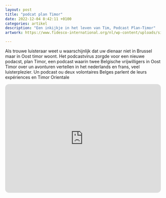 ```yaml
---
layout: post
title: "podcat plan Timor"
date: 2022-12-04 8:42:11 +0100
categories: artikel
description: "Een inkijkje in het leven van Tim, Podcast Plan-Timor"
artwork: https://www.fidesco-international.org/nl/wp-content/uploads/sites/3/2022/11/Gistelinck-770x514.jpg

---
```

Als trouwe luisteraar weet u waarschijnlijk dat uw dienaar niet in Brussel maar in Oost timor woont. Het podcastvirus zorgde voor een nieuwe podacst, plan Timor, een podcast waarin twee Belgische vrijwilligers in Oost Timor over un avonturen vertellen in het nederlands en frans, veel luisterplezier. Un podcast ou deux volontaires Belges parlent de leurs expériences en Timor Orientale


<iframe style="border-radius:12px" src="https://open.spotify.com/embed/show/19kxXfpVqmgvOfkk8mihiT?utm_source=generator" width="100%" height="352" frameBorder="0" allowfullscreen="" allow="autoplay; clipboard-write; encrypted-media; fullscreen; picture-in-picture" loading="lazy"></iframe>
